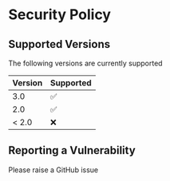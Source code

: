 # Security Policy

## Supported Versions

The following versions are currently supported

| Version | Supported          |
| ------- | ------------------ |
|   3.0   | :white_check_mark: |
|   2.0   | :white_check_mark: |
| < 2.0   | :x:                |

## Reporting a Vulnerability

Please raise a GitHub issue
